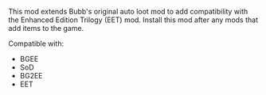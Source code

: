 This mod extends Bubb's original auto loot mod to add compatibility with the Enhanced Edition Trilogy (EET) mod. Install this mod after any mods that add items to the game. 

Compatible with:
- BGEE
- SoD
- BG2EE
- EET